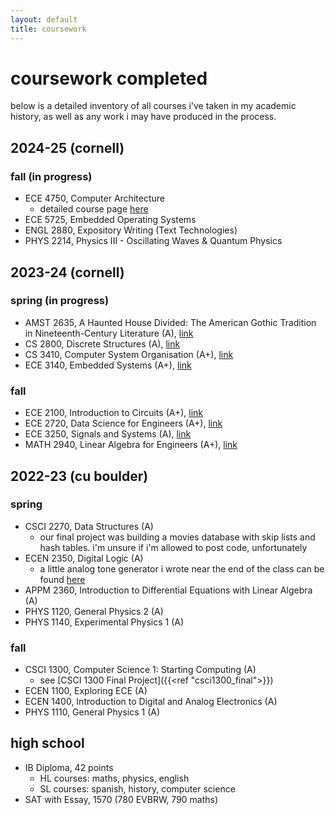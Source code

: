 ```yaml
---
layout: default
title: coursework
---
```


# coursework completed
below is a detailed inventory of all courses i've taken in my academic history, as well as any work i may have produced in the process.

## 2024-25 (cornell)

### fall (in progress)
- ECE 4750, Computer Architecture
    - detailed course page [here](https://www.csl.cornell.edu/courses/ece4750/index.shtml)
- ECE 5725, Embedded Operating Systems
- ENGL 2880, Expository Writing (Text Technologies)
- PHYS 2214, Physics III - Oscillating Waves & Quantum Physics


## 2023-24 (cornell)
### spring (in progress)
- AMST 2635, A Haunted House Divided: The American Gothic Tradition in Nineteenth-Century Literature (A), [link](https://classes.cornell.edu/browse/roster/SP24/class/AMST/2635)
- CS 2800, Discrete Structures (A), [link](https://classes.cornell.edu/browse/roster/SP24/class/CS/2800)
- CS 3410, Computer System Organisation (A+), [link](https://classes.cornell.edu/browse/roster/SP24/class/CS/3410)
- ECE 3140, Embedded Systems (A+), [link](https://classes.cornell.edu/browse/roster/SP24/class/ECE/3140)

### fall
- ECE 2100, Introduction to Circuits (A+), [link](https://classes.cornell.edu/browse/roster/FA23/class/ECE/2100)
- ECE 2720, Data Science for Engineers (A+), [link](https://classes.cornell.edu/browse/roster/FA23/class/ECE/2720)
- ECE 3250, Signals and Systems (A), [link](https://classes.cornell.edu/browse/roster/FA23/class/ECE/3250)
- MATH 2940, Linear Algebra for Engineers (A+), [link](https://classes.cornell.edu/browse/roster/FA23/class/MATH/2940)


## 2022-23 (cu boulder)
### spring
- CSCI 2270, Data Structures (A)
  - our final project was building a movies database with skip lists and hash tables. i'm unsure if i'm allowed to post code, unfortunately
- ECEN 2350, Digital Logic (A)
  - a little analog tone generator i wrote near the end of the class can be found [here](https://github.com/hhe07/ecen2350-tone)
- APPM 2360, Introduction to Differential Equations with Linear Algebra (A)
- PHYS 1120, General Physics 2 (A)
- PHYS 1140, Experimental Physics 1 (A)


### fall
- CSCI 1300, Computer Science 1: Starting Computing (A)
  - see [CSCI 1300 Final Project]({{<ref "csci1300_final">}})
- ECEN 1100, Exploring ECE (A)
- ECEN 1400, Introduction to Digital and Analog Electronics (A)
- PHYS 1110, General Physics 1 (A)


## high school
- IB Diploma, 42 points
  - HL courses: maths, physics, english
  - SL courses: spanish, history, computer science
- SAT with Essay, 1570 (780 EVBRW, 790 maths)